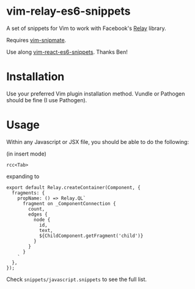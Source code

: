 vim-relay-es6-snippets
==================

A set of snippets for Vim to work with Facebook's [Relay](http://facebook.github.io/relay/) library.

Requires [vim-snipmate](https://github.com/garbas/vim-snipmate).

Use along [vim-react-es6-snippets](https://github.com/bentayloruk/vim-react-es6-snippets). Thanks Ben!

Installation
============

Use your preferred Vim plugin installation method.  Vundle or Pathogen should be fine (I use Pathogen).

Usage
=====

Within any Javascript or JSX file, you should be able to do the following:

(in insert mode)
```
rcc<Tab>
```

expanding to

```
export default Relay.createContainer(Component, {
  fragments: {
    propName: () => Relay.QL`
      fragment on _ComponentConnection {
        count,
        edges {
          node {
            id,
            text,
            ${ChildComponent.getFragment('child')}
          }
        }
      }
    `
  },
});
```

Check `snippets/javascript.snippets` to see the full list.
